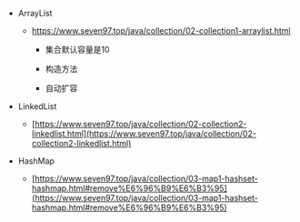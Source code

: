- ArrayList

  - https://www.seven97.top/java/collection/02-collection1-arraylist.html

    - 集合默认容量是10

    - 构造方法

    - 自动扩容

- LinkedList
  - [https://www.seven97.top/java/collection/02-collection2-linkedlist.html](https://www.seven97.top/java/collection/02-collection2-linkedlist.html)
- HashMap
  - [https://www.seven97.top/java/collection/03-map1-hashset-hashmap.html#remove%E6%96%B9%E6%B3%95](https://www.seven97.top/java/collection/03-map1-hashset-hashmap.html#remove%E6%96%B9%E6%B3%95)

